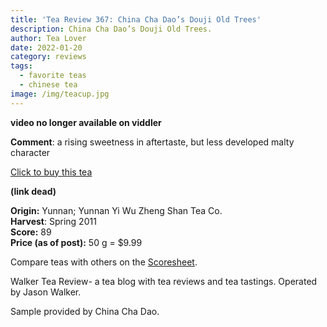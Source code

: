 ```yaml
---
title: 'Tea Review 367: China Cha Dao’s Douji Old Trees'
description: China Cha Dao’s Douji Old Trees.
author: Tea Lover
date: 2022-01-20
category: reviews
tags:
  - favorite teas
  - chinese tea
image: /img/teacup.jpg
---
```


**video no longer available on viddler**

**Comment**: a rising sweetness in aftertaste, but less developed malty character

[Click to buy this tea]()

**(link dead)**

**Origin:** Yunnan; Yunnan Yi Wu Zheng Shan Tea Co.  
**Harvest**: Spring 2011  
**Score:** 89  
**Price (as of post):** 50 g = $9.99

Compare teas with others on the [Scoresheet](https://web.archive.org/web/20200815081615/http://walkerteareview.com//?page_id=6).

Walker Tea Review- a tea blog with tea reviews and tea tastings. Operated by Jason Walker.

Sample provided by China Cha Dao.
